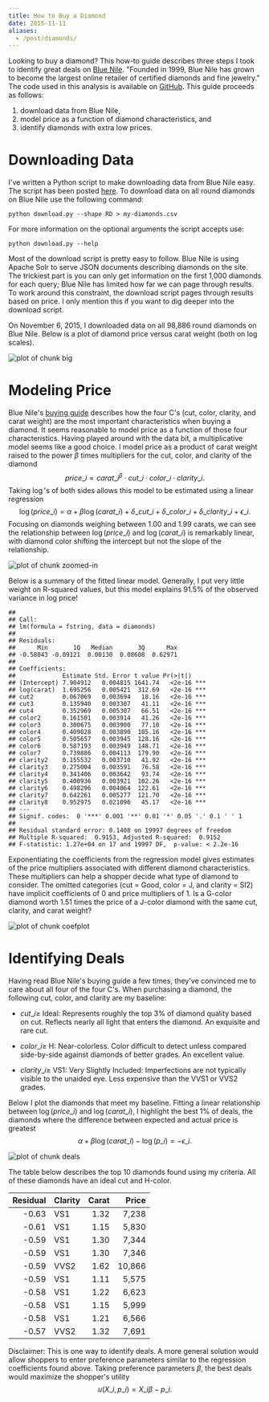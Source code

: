 ```yaml
---
title: How to Buy a Diamond
date: 2015-11-11
aliases:
  - /post/diamonds/
---
```


Looking to buy a diamond? This how-to guide describes three
steps I took to identify great deals on [Blue
Nile][blue-nile]. "Founded in 1999, Blue Nile has grown to become the
largest online retailer of certified diamonds and fine jewelry." The
code used in this analysis is available on [GitHub][repo]. This guide
proceeds as follows:

1.  download data from Blue Nile,
2.  model price as a function of diamond characteristics, and
3.  identify diamonds with extra low prices.

# Downloading Data

I've written a Python script to make downloading data from Blue Nile
easy. The script has been posted [here][download.py]. To download data
on all round diamonds on Blue Nile use the following command:

    python download.py --shape RD > my-diamonds.csv

For more information on the optional arguments the script accepts use:

    python download.py --help

Most of the download script is pretty easy to follow. Blue Nile is
using Apache Solr to serve JSON documents describing diamonds on
the site. The trickiest part is you can only get information on the
first 1,000 diamonds for each query; Blue Nile has limited how far we
can page through results. To work around this constraint, the download
script pages through results based on price. I only mention this if
you want to dig deeper into the download script.



On November 6, 2015, I downloaded data on all
98,886 round diamonds on Blue Nile. Below is a
plot of diamond price versus carat weight (both on log scales).

![plot of chunk big](./big-1.png) 

# Modeling Price

Blue Nile's [buying guide][buying-guide] describes how the four C's
(cut, color, clarity, and carat weight) are the most important
characteristics when buying a diamond. It seems reasonable to model
price as a function of those four characteristics. Having played
around with the data bit, a multiplicative model seems like a good
choice. I model price as a product of carat weight raised to the power
$\beta$ times multipliers for the cut, color, and clarity of the
diamond
$$
price\_i \propto carat\_i^\beta \cdot cut\_i \cdot color\_i \cdot clarity\_i.
$$
Taking $\log$'s of both sides allows this model to be estimated using
a linear regression
$$
\log(price\_i) = \alpha + \beta \log(carat\_i) + \delta\_{cut\_i} +
\delta\_{color\_i} + \delta\_{clarity\_i} + \epsilon\_i.
$$
Focusing on diamonds weighing between 1.00 and 1.99 carats, we can see
the relationship between $\log(price\_i)$ and $\log(carat\_i)$ is
remarkably linear, with diamond color shifting the intercept but not
the slope of the relationship.

![plot of chunk zoomed-in](./zoomed-in-1.png) 

Below is a summary of the fitted linear model. Generally, I put very
little weight on R-squared values, but this model explains 91.5% of
the observed variance in log price!


```
## 
## Call:
## lm(formula = fstring, data = diamonds)
## 
## Residuals:
##      Min       1Q   Median       3Q      Max 
## -0.58043 -0.09121  0.00130  0.08608  0.62971 
## 
## Coefficients:
##             Estimate Std. Error t value Pr(>|t|)    
## (Intercept) 7.904912   0.004815 1641.74   <2e-16 ***
## log(carat)  1.695256   0.005421  312.69   <2e-16 ***
## cut2        0.067069   0.003694   18.16   <2e-16 ***
## cut3        0.135940   0.003307   41.11   <2e-16 ***
## cut4        0.352969   0.005307   66.51   <2e-16 ***
## color2      0.161501   0.003914   41.26   <2e-16 ***
## color3      0.300675   0.003900   77.10   <2e-16 ***
## color4      0.409028   0.003890  105.16   <2e-16 ***
## color5      0.505657   0.003945  128.16   <2e-16 ***
## color6      0.587193   0.003949  148.71   <2e-16 ***
## color7      0.739886   0.004113  179.90   <2e-16 ***
## clarity2    0.155532   0.003710   41.92   <2e-16 ***
## clarity3    0.275004   0.003591   76.58   <2e-16 ***
## clarity4    0.341406   0.003642   93.74   <2e-16 ***
## clarity5    0.400936   0.003921  102.26   <2e-16 ***
## clarity6    0.498296   0.004064  122.61   <2e-16 ***
## clarity7    0.642261   0.005277  121.70   <2e-16 ***
## clarity8    0.952975   0.021096   45.17   <2e-16 ***
## ---
## Signif. codes:  0 '***' 0.001 '**' 0.01 '*' 0.05 '.' 0.1 ' ' 1
## 
## Residual standard error: 0.1408 on 19997 degrees of freedom
## Multiple R-squared:  0.9153,	Adjusted R-squared:  0.9152 
## F-statistic: 1.27e+04 on 17 and 19997 DF,  p-value: < 2.2e-16
```

Exponentiating the coefficients from the regression model gives
estimates of the price multipliers associated with different diamond
characteristics. These multipliers can help a shopper decide what type
of diamond to consider. The omitted categories (cut = Good, color = J,
and clarity = SI2) have implicit coefficients of 0 and price
multipliers of 1. Is a G-color diamond worth
1.51 times the price of a J-color
diamond with the same cut, clarity, and carat weight?

![plot of chunk coefplot](./coefplot-1.png) 

# Identifying Deals

Having read Blue Nile's buying guide a few times, they've convinced me
to care about all four of the four C's. When purchasing a diamond, the
following cut, color, and clarity are my baseline:

* $cut\_i \ge$ Ideal: Represents roughly the top 3% of diamond quality
  based on cut. Reflects nearly all light that enters the diamond. An
  exquisite and rare cut.

* $color\_i \ge$ H: Near-colorless. Color difficult to detect unless
  compared side-by-side against diamonds of better grades. An
  excellent value.

* $clarity\_i \ge$ VS1: Very Slightly Included: Imperfections are not
  typically visible to the unaided eye. Less expensive than the VVS1
  or VVS2 grades.

Below I plot the diamonds that meet my baseline. Fitting a linear
relationship between $\log(price\_i)$ and $\log(carat\_i)$, I highlight
the best 1% of deals, the diamonds where the difference between
expected and actual price is greatest
$$
\alpha + \beta \log(carat\_i) - \log(p\_i) = -\epsilon\_i.
$$

![plot of chunk deals](./deals-1.png) 

The table below describes the top 10 diamonds found using my
criteria. All of these diamonds have an ideal cut and H-color.

| Residual|Clarity | Carat|  Price|
|--------:|:-------|-----:|------:|
|    -0.63|VS1     |  1.32|  7,238|
|    -0.61|VS1     |  1.15|  5,830|
|    -0.59|VS1     |  1.30|  7,344|
|    -0.59|VS1     |  1.30|  7,346|
|    -0.59|VVS2    |  1.62| 10,866|
|    -0.59|VS1     |  1.11|  5,575|
|    -0.58|VS1     |  1.22|  6,623|
|    -0.58|VS1     |  1.15|  5,999|
|    -0.58|VS1     |  1.21|  6,566|
|    -0.57|VVS2    |  1.32|  7,691|

Disclaimer: This is one way to identify deals. A more general solution
would allow shoppers to enter preference parameters similar to the
regression coefficients found above. Taking preference parameters
$\beta$, the best deals would maximize the shopper's utility
$$
u(X\_i, p\_i) = X\_i \beta - p\_i.
$$

[blue-nile]: http://www.bluenile.com/
[solr]: http://lucene.apache.org/solr/
[buying-guide]: http://www.bluenile.com/education/diamonds/
[delta-method]: http://www.ats.ucla.edu/stat/r/faq/deltamethod.htm
[repo]: https://github.com/amarder/diamonds
[download.py]: https://github.com/amarder/diamonds/blob/master/download.py
